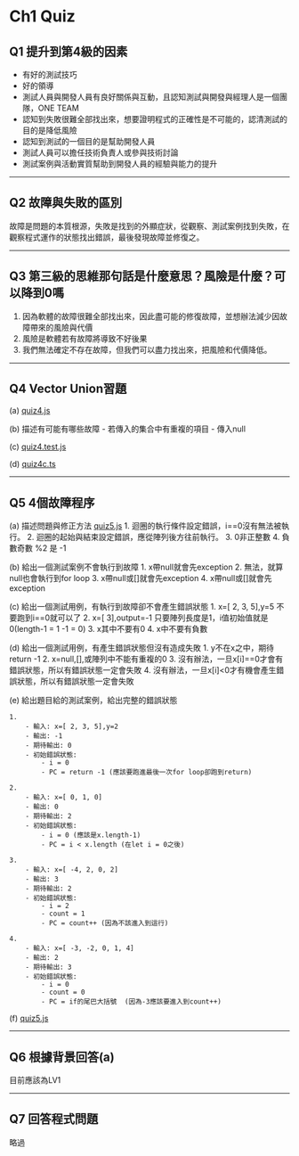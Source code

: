 # Ch1 Quiz

## Q1 提升到第4級的因素

- 有好的測試技巧
- 好的領導
- 測試人員與開發人員有良好關係與互動，且認知測試與開發與經理人是一個團隊，ONE TEAM
- 認知到失敗很難全部找出來，想要證明程式的正確性是不可能的，認清測試的目的是降低風險
- 認知到測試的一個目的是幫助開發人員
- 測試人員可以擔任技術負責人或參與技術討論
- 測試案例與活動實質幫助到開發人員的經驗與能力的提升

----------------------------------------
## Q2 故障與失敗的區別

故障是問題的本質根源，失敗是找到的外顯症狀，從觀察、測試案例找到失敗，在觀察程式運作的狀態找出錯誤，最後發現故障並修復之。

----------------------------------------
## Q3 第三級的思維那句話是什麼意思？風險是什麼？可以降到0嗎

1. 因為軟體的故障很難全部找出來，因此盡可能的修復故障，並想辦法減少因故障帶來的風險與代價
2. 風險是軟體若有故障將導致不好後果
3. 我們無法確定不存在故障，但我們可以盡力找出來，把風險和代價降低。

----------------------------------------
## Q4 Vector Union習題

(a) [quiz4.js](chapters/ch1/src/quiz4.js)

(b) 描述有可能有哪些故障
    - 若傳入的集合中有重複的項目
    - 傳入null

(c) [quiz4.test.js](chapters/ch1/__tests__/quiz4.test.js)

(d) [quiz4c.ts](chapters/ch1/src/quiz4c.ts)

----------------------------------------
## Q5 4個故障程序

(a) 描述問題與修正方法 [quiz5.js](chapters/ch1/src/quiz5.js)
    1. 迴圈的執行條件設定錯誤，i==0沒有無法被執行。
    2. 迴圈的起始與結束設定錯誤，應從陣列後方往前執行。
    3. 0非正整數
    4. 負數奇數 %2 是 -1

(b) 給出一個測試案例不會執行到故障
    1. x帶null就會先exception
    2. 無法，就算null也會執行到for loop
    3. x帶null或[]就會先exception
    4. x帶null或[]就會先exception

(c) 給出一個測試用例，有執行到故障卻不會產生錯誤狀態
    1. x=[ 2, 3, 5],y=5 不要跑到i==0就可以了
    2. x=[ 3],output=-1 只要陣列長度是1，i值初始值就是0(length-1 = 1 -1 = 0)
    3. x其中不要有0
    4. x中不要有負數

(d) 給出一個測試用例，有產生錯誤狀態但沒有造成失敗
    1. y不在x之中，期待return -1
    2. x=null,[],或陣列中不能有重複的0
    3. 沒有辦法，一旦x[i]==0才會有錯誤狀態，所以有錯誤狀態一定會失敗
    4. 沒有辦法，一旦x[i]<0才有機會產生錯誤狀態，所以有錯誤狀態一定會失敗

(e) 給出題目給的測試案例，給出完整的錯誤狀態

    1. 
        - 輸入: x=[ 2, 3, 5],y=2
        - 輸出: -1
        - 期待輸出: 0
        - 初始錯誤狀態:
            - i = 0
            - PC = return -1 (應該要跑進最後一次for loop卻跑到return)

    2. 
        - 輸入: x=[ 0, 1, 0]
        - 輸出: 0
        - 期待輸出: 2
        - 初始錯誤狀態:
            - i = 0 (應該是x.length-1)
            - PC = i < x.length (在let i = 0之後)

    3. 
        - 輸入: x=[ -4, 2, 0, 2]
        - 輸出: 3
        - 期待輸出: 2
        - 初始錯誤狀態:
            - i = 2
            - count = 1
            - PC = count++ (因為不該進入到這行)

    4. 
        - 輸入: x=[ -3, -2, 0, 1, 4]
        - 輸出: 2
        - 期待輸出: 3
        - 初始錯誤狀態:
            - i = 0
            - count = 0 
            - PC = if的尾巴大括號  (因為-3應該要進入到count++)

(f) [quiz5.js](chapters/ch1/src/quiz5.js)

----------------------------------------
## Q6 根據背景回答(a)

目前應該為LV1

----------------------------------------
## Q7 回答程式問題

略過